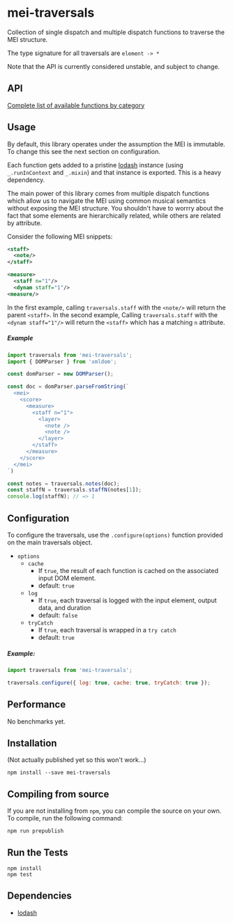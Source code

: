 # mei-traversals

Collection of single dispatch and multiple dispatch functions to traverse the MEI structure.

The type signature for all traversals are `element -> *`

Note that the API is currently considered unstable, and subject to change.

## API

[Complete list of available functions by category](api.md)

## Usage

By default, this library operates under the assumption the MEI is immutable. To change this see the next section on configuration.

Each function gets added to a pristine [lodash](https://github.com/lodash/lodash) instance (using `_.runInContext` and `_.mixin`) and that instance is exported. This is a heavy dependency.

The main power of this library comes from multiple dispatch functions which allow us to navigate the MEI using common musical semantics without exposing the MEI structure. You shouldn't have to worrry about the fact that some elements are hierarchically related, while others are related by attribute.

Consider the following MEI snippets:

```xml
<staff>
  <note/>
</staff>
```

```xml
<measure>
  <staff n="1"/>
  <dynam staff="1"/>
<measure/>
```

In the first example, calling `traversals.staff` with the `<note/>` will return the parent `<staff>`. In the second example, Calling `traversals.staff` with the `<dynam staff="1"/>` will return the `<staff>` which has a matching `n` attribute.

##### Example

```javascript
import traversals from 'mei-traversals';
import { DOMParser } from 'xmldom';

const domParser = new DOMParser();

const doc = domParser.parseFromString(`
  <mei>
    <score>
      <measure>
        <staff n="1">
          <layer>
            <note />
            <note />
          </layer>
        </staff>
      </measure>
    </score>
  </mei>
`)

const notes = traversals.notes(doc);
const staffN = traversals.staffN(notes[1]);
console.log(staffN); // => 1
```


## Configuration

To configure the traversals, use the `.configure(options)` function provided on the main traversals object.

* `options`
  * `cache`
    - If `true`, the result of each function is cached on the associated input DOM element.
    - default: `true`
  * `log`
    - If `true`, each traversal is logged with the input element, output data, and duration
    - default: `false`
  * `tryCatch`
    - If `true`, each traversal is wrapped in a `try catch`
    - default: `true`

##### Example:

```javascript
import traversals from 'mei-traversals';

traversals.configure({ log: true, cache: true, tryCatch: true });
```

## Performance

No benchmarks yet.

## Installation

(Not actually published yet so this won't work...)

```
npm install --save mei-traversals
```

## Compiling from source

If you are not installing from `npm`, you can compile the source on your own. To compile, run the following command:

```
npm run prepublish
```

## Run the Tests

```
npm install
npm test
```

## Dependencies

* [lodash](https://github.com/lodash/lodash)
